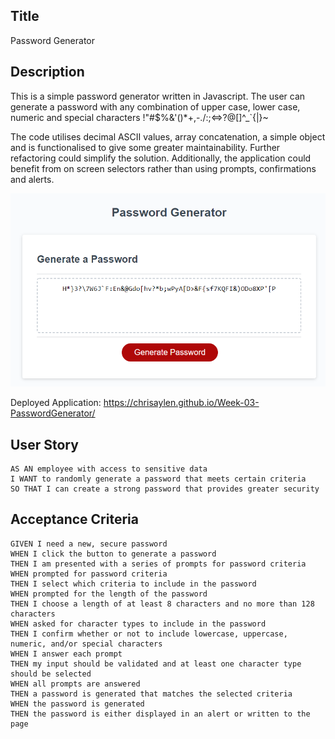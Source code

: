 ## Title

Password Generator

## Description

This is a simple password generator written in Javascript.  The user can generate a password with any combination of upper case, lower case, numeric and special characters     !"#$%&'()*+,-./:;<=>?@[\]^_`{|}~  

The code utilises decimal ASCII values, array concatenation, a simple object and is functionalised to give some greater maintainability.  Further refactoring could simplify the solution.  Additionally, the application could benefit from on screen selectors rather than using prompts, confirmations and alerts.

![Week-03-PasswordGenerator](./assets/images/screen_capture.PNG?raw=true "Screen Capture")

Deployed Application:  https://chrisaylen.github.io/Week-03-PasswordGenerator/

## User Story

```
AS AN employee with access to sensitive data
I WANT to randomly generate a password that meets certain criteria
SO THAT I can create a strong password that provides greater security
```

## Acceptance Criteria

```
GIVEN I need a new, secure password
WHEN I click the button to generate a password
THEN I am presented with a series of prompts for password criteria
WHEN prompted for password criteria
THEN I select which criteria to include in the password
WHEN prompted for the length of the password
THEN I choose a length of at least 8 characters and no more than 128 characters
WHEN asked for character types to include in the password
THEN I confirm whether or not to include lowercase, uppercase, numeric, and/or special characters
WHEN I answer each prompt
THEN my input should be validated and at least one character type should be selected
WHEN all prompts are answered
THEN a password is generated that matches the selected criteria
WHEN the password is generated
THEN the password is either displayed in an alert or written to the page
```